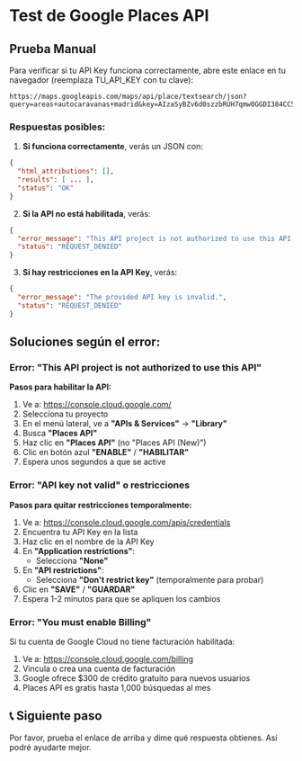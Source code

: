 # Test de Google Places API

## Prueba Manual

Para verificar si tu API Key funciona correctamente, abre este enlace en tu navegador (reemplaza TU_API_KEY con tu clave):

```
https://maps.googleapis.com/maps/api/place/textsearch/json?query=areas+autocaravanas+madrid&key=AIzaSyBZv6d0szzbRUH7qmw0GGDI384CC5fPJgI&language=es&region=es
```

### Respuestas posibles:

1. **Si funciona correctamente**, verás un JSON con:
```json
{
  "html_attributions": [],
  "results": [ ... ],
  "status": "OK"
}
```

2. **Si la API no está habilitada**, verás:
```json
{
  "error_message": "This API project is not authorized to use this API.",
  "status": "REQUEST_DENIED"
}
```

3. **Si hay restricciones en la API Key**, verás:
```json
{
  "error_message": "The provided API key is invalid.",
  "status": "REQUEST_DENIED"
}
```

## Soluciones según el error:

### Error: "This API project is not authorized to use this API"

**Pasos para habilitar la API:**

1. Ve a: https://console.cloud.google.com/
2. Selecciona tu proyecto
3. En el menú lateral, ve a **"APIs & Services"** → **"Library"**
4. Busca **"Places API"**
5. Haz clic en **"Places API"** (no "Places API (New)")
6. Clic en botón azul **"ENABLE"** / **"HABILITAR"**
7. Espera unos segundos a que se active

### Error: "API key not valid" o restricciones

**Pasos para quitar restricciones temporalmente:**

1. Ve a: https://console.cloud.google.com/apis/credentials
2. Encuentra tu API Key en la lista
3. Haz clic en el nombre de la API Key
4. En **"Application restrictions"**: 
   - Selecciona **"None"**
5. En **"API restrictions"**:
   - Selecciona **"Don't restrict key"** (temporalmente para probar)
6. Clic en **"SAVE"** / **"GUARDAR"**
7. Espera 1-2 minutos para que se apliquen los cambios

### Error: "You must enable Billing"

Si tu cuenta de Google Cloud no tiene facturación habilitada:

1. Ve a: https://console.cloud.google.com/billing
2. Vincula o crea una cuenta de facturación
3. Google ofrece $300 de crédito gratuito para nuevos usuarios
4. Places API es gratis hasta 1,000 búsquedas al mes

## 📞 Siguiente paso

Por favor, prueba el enlace de arriba y dime qué respuesta obtienes. Así podré ayudarte mejor.

